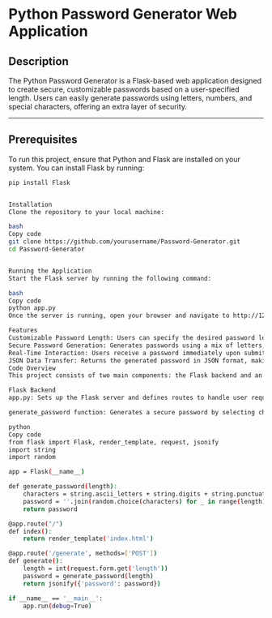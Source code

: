 # Python Password Generator Web Application

## Description
The Python Password Generator is a Flask-based web application designed to create secure, customizable passwords based on a user-specified length. Users can easily generate passwords using letters, numbers, and special characters, offering an extra layer of security.

---

## Prerequisites
To run this project, ensure that Python and Flask are installed on your system. You can install Flask by running:

```bash
pip install Flask


Installation
Clone the repository to your local machine:

bash
Copy code
git clone https://github.com/yourusername/Password-Generator.git
cd Password-Generator


Running the Application
Start the Flask server by running the following command:

bash
Copy code
python app.py
Once the server is running, open your browser and navigate to http://127.0.0.1:5000/.

Features
Customizable Password Length: Users can specify the desired password length.
Secure Password Generation: Generates passwords using a mix of letters, numbers, and symbols for enhanced security.
Real-Time Interaction: Users receive a password immediately upon submitting their request.
JSON Data Transfer: Returns the generated password in JSON format, making it ready for frontend use.
Code Overview
This project consists of two main components: the Flask backend and an HTML frontend.

Flask Backend
app.py: Sets up the Flask server and defines routes to handle user requests.

generate_password function: Generates a secure password by selecting characters from letters, digits, and punctuation symbols.

python
Copy code
from flask import Flask, render_template, request, jsonify
import string
import random

app = Flask(__name__)

def generate_password(length):
    characters = string.ascii_letters + string.digits + string.punctuation
    password = ''.join(random.choice(characters) for _ in range(length))
    return password

@app.route("/")
def index():
    return render_template('index.html')

@app.route('/generate', methods=['POST'])
def generate():
    length = int(request.form.get('length'))
    password = generate_password(length)
    return jsonify({'password': password})

if __name__ == '__main__':
    app.run(debug=True)
